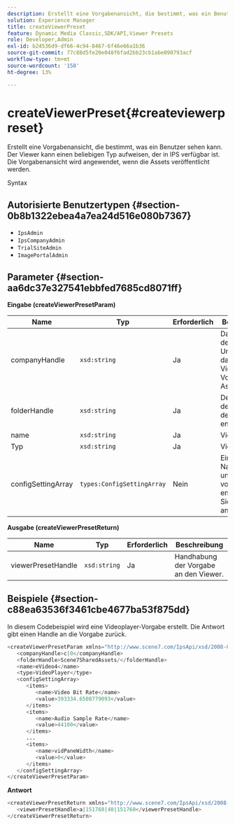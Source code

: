 ```yaml
---
description: Erstellt eine Vorgabenansicht, die bestimmt, was ein Benutzer sehen kann. Der Viewer kann einen beliebigen Typ aufweisen, der in IPS verfügbar ist. Die Vorgabenansicht wird angewendet, wenn die Assets veröffentlicht werden.
solution: Experience Manager
title: createViewerPreset
feature: Dynamic Media Classic,SDK/API,Viewer Presets
role: Developer,Admin
exl-id: b24536d9-df66-4c94-8467-6f46e66a1b36
source-git-commit: 77c88d5fe20e048f6fad2bb23cb1abe090793acf
workflow-type: tm+mt
source-wordcount: '158'
ht-degree: 13%

---
```


# createViewerPreset{#createviewerpreset}

Erstellt eine Vorgabenansicht, die bestimmt, was ein Benutzer sehen kann. Der Viewer kann einen beliebigen Typ aufweisen, der in IPS verfügbar ist. Die Vorgabenansicht wird angewendet, wenn die Assets veröffentlicht werden.

Syntax

## Autorisierte Benutzertypen {#section-0b8b1322ebea4a7ea24d516e080b7367}

* `IpsAdmin`
* `IpsCompanyAdmin`
* `TrialSiteAdmin`
* `ImagePortalAdmin`

## Parameter {#section-aa6dc37e327541ebbfed7685cd8071ff}

**Eingabe (createViewerPresetParam)**

| Name | Typ | Erforderlich | Beschreibung |
|---|---|---|---|
| companyHandle | `xsd:string` | Ja | Das Handle des Unternehmens, das die Viewer-Vorgaben und Assets enthält. |
| folderHandle | `xsd:string` | Ja | Der Handle des Ordners, der die Assets enthält. |
| name | `xsd:string` | Ja | Viewer-Name. |
| Typ | `xsd:string` | Ja | Viewer-Typ. |
| configSettingArray | `types:ConfigSettingArray` | Nein | Ein Array, das Namen, Werte und Handles von Bildern enthält, auf die Sie Vorgaben anwenden. |

**Ausgabe (createViewerPresetReturn)**

| Name | Typ | Erforderlich | Beschreibung |
|---|---|---|---|
| viewerPresetHandle | `xsd:string` | Ja | Handhabung der Vorgabe an den Viewer. |

## Beispiele {#section-c88ea63536f3461cbe4677ba53f875dd}

In diesem Codebeispiel wird eine Videoplayer-Vorgabe erstellt. Die Antwort gibt einen Handle an die Vorgabe zurück.

```java
<createViewerPresetParam xmlns="http://www.scene7.com/IpsApi/xsd/2008-01-15">
   <companyHandle>c|0</companyHandle>
   <folderHandle>Scene7SharedAssets/</folderHandle>
   <name>eVideo4</name>
   <type>VideoPlayer</type>
   <configSettingArray>
      <items>
         <name>Video Bit Rate</name>
         <value>393334.6508779093</value>
      </items>
      <items>
         <name>Audio Sample Rate</name>
         <value>44100</value>
      </items>
      ...
      <items>
         <name>vidPaneWidth</name>
         <value>0</value>
      </items>
   </configSettingArray>
</createViewerPresetParam>
```

**Antwort**

```java
<createViewerPresetReturn xmlns="http://www.scene7.com/IpsApi/xsd/2008-01-15">
   <viewerPresetHandle>a|151760|40|151760</viewerPresetHandle>
</createViewerPresetReturn>
```
